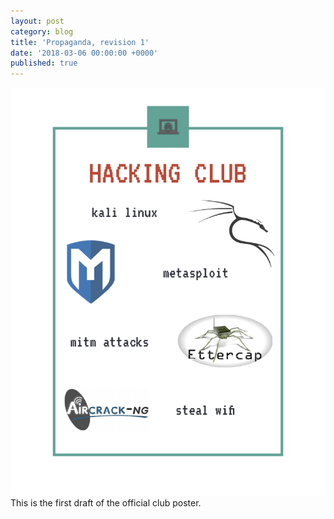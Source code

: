 ```yaml
---
layout: post
category: blog
title: 'Propaganda, revision 1'
date: '2018-03-06 00:00:00 +0000'
published: true
---
```

![](/media/Poster.png)This is the first draft of the official club poster.
